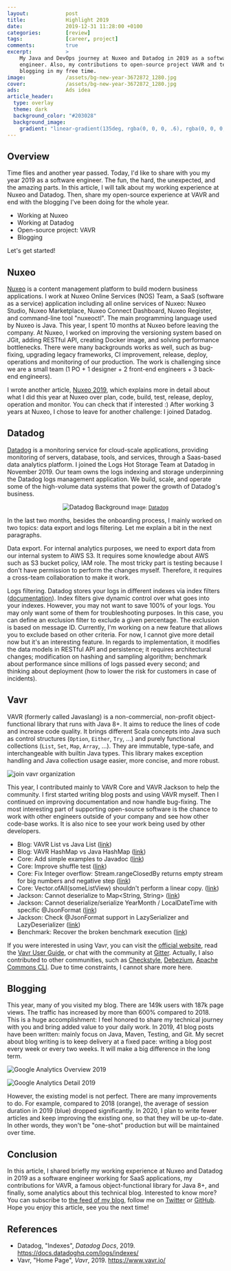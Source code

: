 ```yaml
---
layout:            post
title:             Highlight 2019
date:              2019-12-31 11:28:00 +0100
categories:        [review]
tags:              [career, project]
comments:          true
excerpt:           >
    My Java and DevOps journey at Nuxeo and Datadog in 2019 as a software
    engineer. Also, my contributions to open-source project VAVR and technical
    blogging in my free time.
image:             /assets/bg-new-year-3672872_1280.jpg
cover:             /assets/bg-new-year-3672872_1280.jpg
ads:               Ads idea
article_header:
  type: overlay
  theme: dark
  background_color: "#203028"
  background_image:
    gradient: "linear-gradient(135deg, rgba(0, 0, 0, .6), rgba(0, 0, 0, .4))"
---
```


## Overview

Time flies and another year passed. Today, I'd like to share with you my year
2019 as a software engineer. The fun, the hard, the unexpected, and the amazing
parts. In this article, I will talk about my working experience at Nuxeo and
Datadog. Then, share my open-source experience at VAVR and end with the blogging
I've been doing for the whole year.

- Working at Nuxeo
- Working at Datadog
- Open-source project: VAVR
- Blogging

Let's get started!

## Nuxeo

[Nuxeo](https://www.nuxeo.com) is a content management platform to build modern
business applications. I work at Nuxeo Online Services (NOS) Team, a SaaS
(software as a service) application including all online services of Nuxeo:
Nuxeo Studio, Nuxeo Marketplace, Nuxeo Connect Dashboard, Nuxeo Register, and
command-line tool "nuxeoctl". The main programming language used by Nuxeo is
Java. This year, I spent 10 months at Nuxeo before leaving the company.
At Nuxeo, I worked on improving the versioning system based on JGit, adding RESTful
API, creating Docker image, and solving performance bottlenecks. There were many
backgrounds works as well, such as bug-fixing, upgrading legacy frameworks,
CI improvement, release, deploy, operations and monitoring of our production.
The work is challenging since we are a small team (1 PO + 1
designer + 2 front-end engineers + 3 back-end engineers).

I wrote another article, [Nuxeo 2019](/2019/10/07/nuxeo-2019/), which explains
more in detail about what I did this year at Nuxeo over plan, code, build,
test, release, deploy, operation and monitor. You can check that if interested :)
After working 3 years at Nuxeo, I chose to leave for another challenge: I joined
Datadog.

## Datadog

[Datadog](https://www.datadoghq.com/) is a monitoring service for cloud-scale applications, providing
monitoring of servers, database, tools, and services, through a Saas-based data
analytics platform. I joined the Logs Hot Storage Team at Datadog in November 2019. 
Our team owns the logs indexing and storage underpinning the Datadog logs
management application. We build, scale, and operate some of the high-volume
data systems that power the growth of Datadog's business.

<p align="center">
  <img src="/assets/logo-datadog-background.png"
       alt="Datadog Background"
       style="max-width: 50%" />
  <small>Image: <a href="https://www.datadoghq.com/about/press/resources/">Datadog</a></small>
</p>

In the last two months, besides the onboarding process, I mainly worked on two
topics: data export and logs filtering. Let me explain a bit in the next paragraphs.

Data export. For internal analytics purposes, we need to export data from our
internal system to AWS S3.
It requires some knowledge about AWS such as S3 bucket policy, IAM role. The most
tricky part is testing because I don't have permission to perform the
changes myself. Therefore, it requires a cross-team collaboration to make it
work. 

Logs filtering. Datadog stores your logs in different indexes via index filters
([documentation](https://docs.datadoghq.com/logs/indexes/)). Index filters give
dynamic control over what goes into your indexes. However, you may not want to
save 100% of your logs. You may only want some of them for troubleshooting
purposes. In this case, you can define an exclusion filter to exclude a given
percentage. The exclusion is based on message ID. Currently, I'm working
on a new feature that allows you to exclude based on other criteria. For now,
I cannot give more detail now but it's an interesting feature. In regards to
implementation, it modifies the data models in RESTful API and persistence;
it requires architectural changes; modification on hashing and sampling
algorithm; benchmark about performance since millions of logs passed every
second; and thinking about deployment (how to lower the risk for customers in
case of incidents).

## Vavr

VAVR (formerly called Javaslang) is a non-commercial, non-profit
object-functional library that runs with Java 8+. It aims to reduce the lines of
code and increase code quality. It brings different Scala concepts into Java such
as control structures (`Option`, `Either`, `Try`, ...) and purely functional
collections (`List`, `Set`, `Map`, `Array`, ...). They are immutable,
type-safe, and interchangeable with builtin Java types. This library makes
exception handling and Java collection usage easier, more concise, and more
robust.

<img src="/assets/20191231-join-vavr.png"
     alt="join vavr organization" />

This year, I contributed mainly to VAVR Core and VAVR Jackson to help the
community. I first started writing blog posts and using VAVR myself. Then I
continued on improving documentation and now handle bug-fixing. The most
interesting part of supporting open-source software is the chance to work with
other engineers outside of your company and see how other code-base works. It is
also nice to see your work being used by other developers.

- Blog: VAVR List vs Java List ([link](/2019/02/13/vavr-list-vs-java-list/))
- Blog: VAVR HashMap vs Java HashMap ([link](/2019/01/15/vavr-hashmap-vs-java-hashmap/))
- Core: Add simple examples to Javadoc
  ([link](https://github.com/vavr-io/vavr/issues/2458))
- Core: Improve shuffle test
  ([link](https://github.com/vavr-io/vavr/issues/2453))
- Core: Fix Integer overflow: Stream.rangeClosedBy returns empty stream for big
  numbers and negative step
  ([link](https://github.com/vavr-io/vavr/issues/2263))
- Core: Vector.ofAll(someListView) shouldn't perform a linear copy.
  ([link](https://github.com/vavr-io/vavr/issues/2516))
- Jackson: Cannot deserialize to Map\<String, String\>
  ([link](https://github.com/vavr-io/vavr-jackson/issues/138))
- Jackson: Cannot deserialize/serialize YearMonth / LocalDateTime with specific
  @JsonFormat ([link](https://github.com/vavr-io/vavr-jackson/issues/141))
- Jackson: Check @JsonFormat support in LazySerializer and LazyDeserializer
  ([link](https://github.com/vavr-io/vavr-jackson/issues/145))
- Benchmark: Recover the broken benchmark execution
  ([link](https://github.com/vavr-io/vavr-benchmark/issues/1))

If you were interested in using Vavr, you can visit the [official
website](https://www.vavr.io/), read the [Vavr User
Guide](https://www.vavr.io/vavr-docs/), or chat with the community at
[Gitter](https://gitter.im/vavr-io/vavr).
Actually, I also contributed to other communities, such as
[Checkstyle](https://github.com/checkstyle/checkstyle/commits?author=mincong-h),
[Debezium](https://github.com/debezium/debezium/commits?author=mincong-h),
[Apache Commons
CLI](https://github.com/apache/commons-cli/commits?author=mincong-h). Due
to time constraints, I cannot share more here.

## Blogging

This year, many of you visited my blog. There are 149k users with 187k
page views. The traffic has increased by more than 600% compared to 2018. This is a
huge accomplishment: I feel honored to share my technical journey with you
and bring added value to your daily work. In 2019, 41 blog posts have been
written: mainly focus on Java, Maven, Testing, and Git. My secret about blog
writing is to keep delivery at a fixed pace: writing a blog post
every week or every two weeks. It will make a big difference in the long term.

<img src="/assets/20191231-ga-overview.png"
     alt="Google Analytics Overview 2019" />

<img src="/assets/20191231-ga-detail.png"
     alt="Google Analytics Detail 2019" />

However, the existing model is not perfect. There are many improvements to do.
For example, compared to 2018 (orange), the average of session duration in
2019 (blue) dropped significantly. In 2020, I plan to write fewer articles and
keep improving the existing one, so that they will be up-to-date. In other
words, they won't be "one-shot" production but will be maintained over time.

## Conclusion

In this article, I shared briefly my working experience at Nuxeo and Datadog in 2019
as a software engineer working for SaaS applications,
my contributions for VAVR, a famous object-functional library for Java 8+, and
finally, some analytics about this technical blog. Interested to know more?
You can subscribe to [the feed of my blog](/feed.xml), follow me
on [Twitter](https://twitter.com/mincong_h) or
[GitHub](https://github.com/mincong-h/). Hope you enjoy this article, see you the next time!

## References

- Datadog, "Indexes", _Datadog Docs_, 2019.
  <https://docs.datadoghq.com/logs/indexes/>
- Vavr, "Home Page", _Vavr_, 2019.
  <https://www.vavr.io/>
